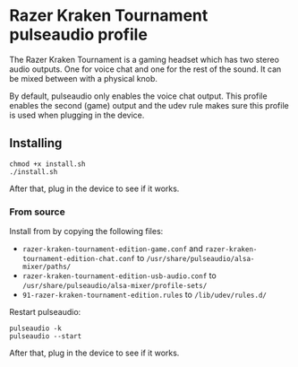 # Razer Kraken Tournament pulseaudio profile

The Razer Kraken Tournament is a gaming headset which has two stereo audio outputs. One for voice chat and one for the rest of the sound. It can be mixed between with a physical knob.

By default, pulseaudio only enables the voice chat output. This profile enables the second (game) output and the udev rule makes sure this profile is used when plugging in the device.

## Installing

```
chmod +x install.sh
./install.sh
```


After that, plug in the device to see if it works.

### From source

Install from by copying the following files:

- `razer-kraken-tournament-edition-game.conf` and `razer-kraken-tournament-edition-chat.conf` to `/usr/share/pulseaudio/alsa-mixer/paths/`
- `razer-kraken-tournament-edition-usb-audio.conf` to `/usr/share/pulseaudio/alsa-mixer/profile-sets/`
- `91-razer-kraken-tournament-edition.rules` to `/lib/udev/rules.d/`

Restart pulseaudio:

    pulseaudio -k
    pulseaudio --start

After that, plug in the device to see if it works.
